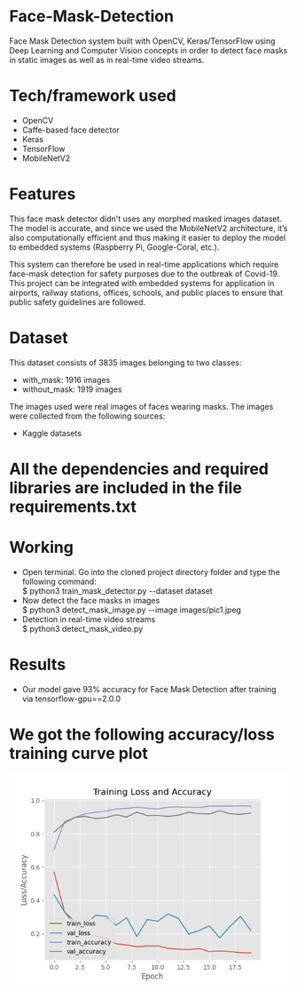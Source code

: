 # Face-Mask-Detection
Face Mask Detection system built with OpenCV, Keras/TensorFlow using Deep Learning and Computer Vision concepts in order to detect face masks in static images as well as in real-time video streams.
# Tech/framework used
* OpenCV
* Caffe-based face detector
* Keras
* TensorFlow
* MobileNetV2
# Features
This face mask detector didn't uses any morphed masked images dataset. The model is accurate, and since we used the MobileNetV2 architecture, it’s also computationally efficient and thus making it easier to deploy the model to embedded systems (Raspberry Pi, Google-Coral, etc.).

This system can therefore be used in real-time applications which require face-mask detection for safety purposes due to the outbreak of Covid-19. This project can be integrated with embedded systems for application in airports, railway stations, offices, schools, and public places to ensure that public safety guidelines are followed.

# Dataset
This dataset consists of 3835 images belonging to two classes:

* with_mask: 1916 images
* without_mask: 1919 images

The images used were real images of faces wearing masks. The images were collected from the following sources:

* Kaggle datasets

# All the dependencies and required libraries are included in the file requirements.txt

# Working
* Open terminal. Go into the cloned project directory folder and type the following command:
<br>$ python3 train_mask_detector.py --dataset dataset
* Now detect the face masks in images
<br>$ python3 detect_mask_image.py --image images/pic1.jpeg
* Detection in real-time video streams
<br>$ python3 detect_mask_video.py 
# Results
* Our model gave 93% accuracy for Face Mask Detection after training via tensorflow-gpu==2.0.0
# We got the following accuracy/loss training curve plot
![We got the following accuracy/loss training curve plot](https://github.com/khadar25/Face-Mask-Detection/blob/master/plot.png)





